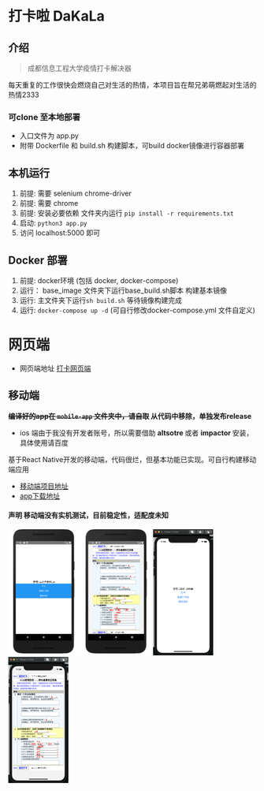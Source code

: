 # 打卡啦 DaKaLa

## 介绍

> 成都信息工程大学疫情打卡解决器

每天重复的工作很快会燃烧自己对生活的热情，本项目旨在帮兄弟萌燃起对生活的热情2333

### 可clone 至本地部署

+ 入口文件为 app.py
+ 附带 Dockerfile 和 build.sh 构建脚本，可build docker镜像进行容器部署

## 本机运行

1. 前提: 需要 selenium chrome-driver
2. 前提: 需要 chrome
3. 前提: 安装必要依赖 文件夹内运行 `pip install -r requirements.txt`
4. 启动: `python3 app.py`
5. 访问 localhost:5000 即可

## Docker 部署

1. 前提: docker环境 (包括 docker, docker-compose)
2. 运行： base_image 文件夹下运行base_build.sh脚本 构建基本镜像
3. 运行: 主文件夹下运行`sh build.sh` 等待镜像构建完成
4. 运行: `docker-compose up -d` (可自行修改docker-compose.yml 文件自定义)
# 网页端

- 网页端地址 [打卡网页端](http://129.28.124.34:8888/) 

## 移动端

<b> ~~编译好的app在 `mobile-app` 文件夹中，请自取~~ </b>
<b> 从代码中移除，单独发布release </b>

- ios 端由于我没有开发者账号，所以需要借助 <b> altsotre </b> 或者  <b> impactor </b> 安装，具体使用请百度

基于React Native开发的移动端，代码很烂，但基本功能已实现。可自行构建移动端应用

- [移动端项目地址](https://github.com/yulinfeng000/DaKaLa-mobile)
- [app下载地址](https://github.com/yulinfeng000/DaKaLa/releases)

#### 声明 移动端没有实机测试，目前稳定性，适配度未知

<img src="img/andorid/info.png" style="zoom:25%;" />

<img src="img/andorid/dakaphoto.png" style="zoom:25%;" />

<img src="img/ios/info.png" style="zoom:25%;" />

<img src="img/ios/dakaphoto.png" style="zoom:25%;" />
